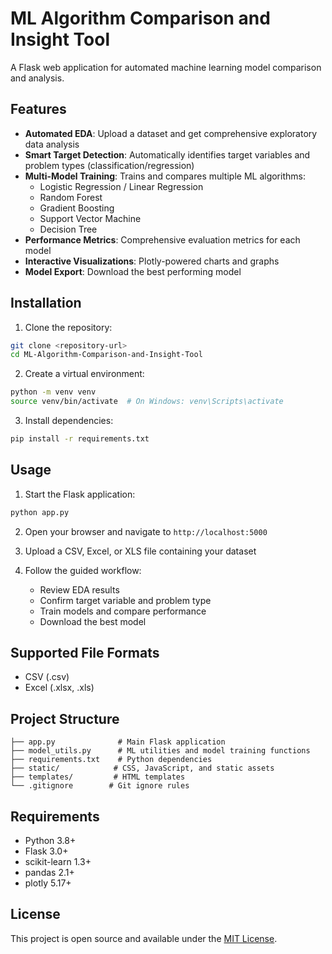 # ML Algorithm Comparison and Insight Tool

A Flask web application for automated machine learning model comparison and analysis.

## Features

- **Automated EDA**: Upload a dataset and get comprehensive exploratory data analysis
- **Smart Target Detection**: Automatically identifies target variables and problem types (classification/regression)
- **Multi-Model Training**: Trains and compares multiple ML algorithms:
  - Logistic Regression / Linear Regression
  - Random Forest
  - Gradient Boosting
  - Support Vector Machine
  - Decision Tree
- **Performance Metrics**: Comprehensive evaluation metrics for each model
- **Interactive Visualizations**: Plotly-powered charts and graphs
- **Model Export**: Download the best performing model

## Installation

1. Clone the repository:
```bash
git clone <repository-url>
cd ML-Algorithm-Comparison-and-Insight-Tool
```

2. Create a virtual environment:
```bash
python -m venv venv
source venv/bin/activate  # On Windows: venv\Scripts\activate
```

3. Install dependencies:
```bash
pip install -r requirements.txt
```

## Usage

1. Start the Flask application:
```bash
python app.py
```

2. Open your browser and navigate to `http://localhost:5000`

3. Upload a CSV, Excel, or XLS file containing your dataset

4. Follow the guided workflow:
   - Review EDA results
   - Confirm target variable and problem type
   - Train models and compare performance
   - Download the best model

## Supported File Formats

- CSV (.csv)
- Excel (.xlsx, .xls)

## Project Structure

```
├── app.py              # Main Flask application
├── model_utils.py      # ML utilities and model training functions
├── requirements.txt    # Python dependencies
├── static/            # CSS, JavaScript, and static assets
├── templates/         # HTML templates
└── .gitignore        # Git ignore rules
```

## Requirements

- Python 3.8+
- Flask 3.0+
- scikit-learn 1.3+
- pandas 2.1+
- plotly 5.17+

## License

This project is open source and available under the [MIT License](LICENSE).

